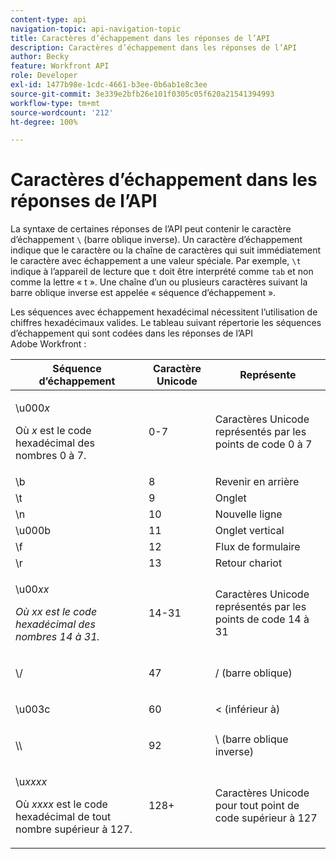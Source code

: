 ```yaml
---
content-type: api
navigation-topic: api-navigation-topic
title: Caractères d’échappement dans les réponses de l’API
description: Caractères d’échappement dans les réponses de l’API
author: Becky
feature: Workfront API
role: Developer
exl-id: 1477b98e-1cdc-4661-b3ee-0b6ab1e8c3ee
source-git-commit: 3e339e2bfb26e101f0305c05f620a21541394993
workflow-type: tm+mt
source-wordcount: '212'
ht-degree: 100%

---
```


# Caractères d’échappement dans les réponses de l’API

La syntaxe de certaines réponses de l’API peut contenir le caractère d’échappement `\` (barre oblique inverse). Un caractère d’échappement indique que le caractère ou la chaîne de caractères qui suit immédiatement le caractère avec échappement a une valeur spéciale. Par exemple, `\t` indique à l’appareil de lecture que `t` doit être interprété comme `tab` et non comme la lettre « t ». Une chaîne d’un ou plusieurs caractères suivant la barre oblique inverse est appelée « séquence d’échappement ».

Les séquences avec échappement hexadécimal nécessitent l’utilisation de chiffres hexadécimaux valides. Le tableau suivant répertorie les séquences d’échappement qui sont codées dans les réponses de l’API Adobe Workfront :

<table style="table-layout:auto"> 
 <col> 
 <col> 
 <col> 
 <thead> 
  <tr> 
   <th><strong>Séquence d’échappement</strong> </th> 
   <th><strong>Caractère Unicode</strong> </th> 
   <th><strong>Représente</strong> </th> 
  </tr> 
 </thead> 
 <tbody> 
  <tr> 
   <td> <p>\u000<em>x</em></p> <p>Où <em>x</em> est le code hexadécimal des nombres 0 à 7.</p> </td> 
   <td>0-7</td> 
   <td>Caractères Unicode représentés par les points de code 0 à 7</td> 
  </tr> 
  <tr> 
   <td>\b</td> 
   <td>8</td> 
   <td>Revenir en arrière</td> 
  </tr> 
  <tr> 
   <td>\t</td> 
   <td>9</td> 
   <td>Onglet</td> 
  </tr> 
  <tr> 
   <td>\n</td> 
   <td>10</td> 
   <td>Nouvelle ligne</td> 
  </tr> 
  <tr> 
   <td>\u000b</td> 
   <td>11</td> 
   <td>Onglet vertical</td> 
  </tr> 
  <tr> 
   <td>\f</td> 
   <td>12</td> 
   <td>Flux de formulaire</td> 
  </tr> 
  <tr> 
   <td>\r</td> 
   <td>13</td> 
   <td>Retour chariot</td> 
  </tr> 
  <tr> 
   <td> <p>\u00<em>xx</em></p> <p><em>Où xx est le code hexadécimal des nombres 14 à 31.</em> </p> </td> 
   <td>14-31</td> 
   <td>Caractères Unicode représentés par les points de code 14 à 31</td> 
  </tr> 
  <tr> 
   <td> <p>\/</p> </td> 
   <td>47</td> 
   <td>/ (barre oblique)</td> 
  </tr> 
  <tr> 
   <td> <p>\u003c</p> </td> 
   <td>60</td> 
   <td>&lt; (inférieur à)</td> 
  </tr> 
  <tr> 
   <td> <p>\\</p> </td> 
   <td>92</td> 
   <td>\ (barre oblique inverse)</td> 
  </tr> 
  <tr> 
   <td> <p>\u<em>xxxx</em></p> <p>Où <em>xxxx</em> est le code hexadécimal de tout nombre supérieur à 127.</p> </td> 
   <td>128+</td> 
   <td>Caractères Unicode pour tout point de code supérieur à 127</td> 
  </tr> 
 </tbody> 
</table>
